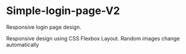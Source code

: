 # Simple-login-page-V2

Responsive login page design.

Responsive design using CSS Flexbox Layout. 
Random images change automatically
